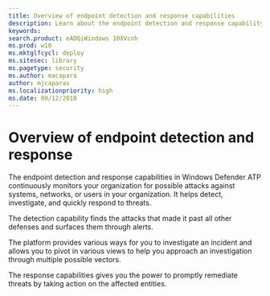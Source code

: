 ```yaml
---
title: Overview of endpoint detection and response capabilities
description: Learn about the endpoint detection and response capability in Windows Defender ATP
keywords: 
search.product: eADQiWindows 10XVcnh
ms.prod: w10
ms.mktglfcycl: deploy
ms.sitesec: library
ms.pagetype: security
ms.author: macapara
author: mjcaparas
ms.localizationpriority: high
ms.date: 09/12/2018
---
```


# Overview of endpoint detection and response 


The endpoint detection and response capabilities in Windows Defender ATP continuously monitors your organization for possible attacks against systems, networks, or users in your organization. It helps detect, investigate, and quickly respond to threats.

The detection capability finds the attacks that made it past all other defenses and surfaces them through alerts. 

The platform provides various ways for you to investigate an incident and allows you to pivot in various views to help you approach an investigation through multiple possible vectors. 

The response capabilities gives you the power to promptly remediate threats by taking action on the affected entities. 




